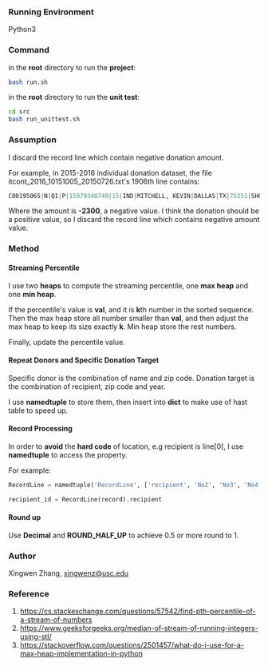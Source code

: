 ### Running Environment

Python3





### Command

in the **root** directory to run the **project**:

```bash
bash run.sh
```

in the **root** directory to run the **unit test**:

```bash
cd src
bash run_unittest.sh
```





### Assumption

I discard the record line which contain negative donation amount.

For example, in 2015-2016 individual donation dataset, the file itcont_2016_10151005_20150726.txt's 1906th line contains:

```python
C00195065|N|Q1|P|15970348749|15|IND|MITCHELL, KEVIN|DALLAS|TX|75251|SHOWBIZ CINEMAS|CHIEF EXECUTIVE OFFICER|03062015|-2300||0093019|1003390|||4042020151242038316
```

Where the amount is **-2300**, a negative value. I think the donation should be a positive value, so I discard the record line which contains negative amount value.





### Method



#### Streaming Percentile

I use two **heaps** to compute the streaming percentile, one **max heap** and one **min heap**. 

If the percentile's value is **val**, and it is **k**th number in the sorted sequence. Then the max heap store all number smaller than **val**, and then adjust the max heap to keep its size exactly **k**.  Min heap store the rest numbers. 

Finally, update the percentile value. 





#### Repeat Donors and Specific Donation Target

Specific donor is the combination of name and zip code. Donation target is the combination of recipient, zip code and year.

I use **namedtuple** to store them, then insert into **dict** to make use of hast table to speed up.





#### Record Processing

In order to **avoid** the **hard code** of location, e.g recipient is line[0], I use **namedtuple** to access the property.

For example: 

```python
RecordLine = namedtuple('RecordLine', ['recipient', 'No2', 'No3', 'No4', 'No5','No6', 'No7', 'name', 'No9', 'No10', 'zip', 'No12', 'No13', 'date', 'amount', 'other', 'No17', 'No18', 'No19', 'No20', 'No21'])

recipient_id = RecordLine(record).recipient
```





#### Round up

Use **Decimal** and **ROUND_HALF_UP** to achieve 0.5 or more round to 1.





### Author

Xingwen Zhang, xingwenz@usc.edu





### Reference

1. https://cs.stackexchange.com/questions/57542/find-pth-percentile-of-a-stream-of-numbers
2. https://www.geeksforgeeks.org/median-of-stream-of-running-integers-using-stl/
3. https://stackoverflow.com/questions/2501457/what-do-i-use-for-a-max-heap-implementation-in-python

